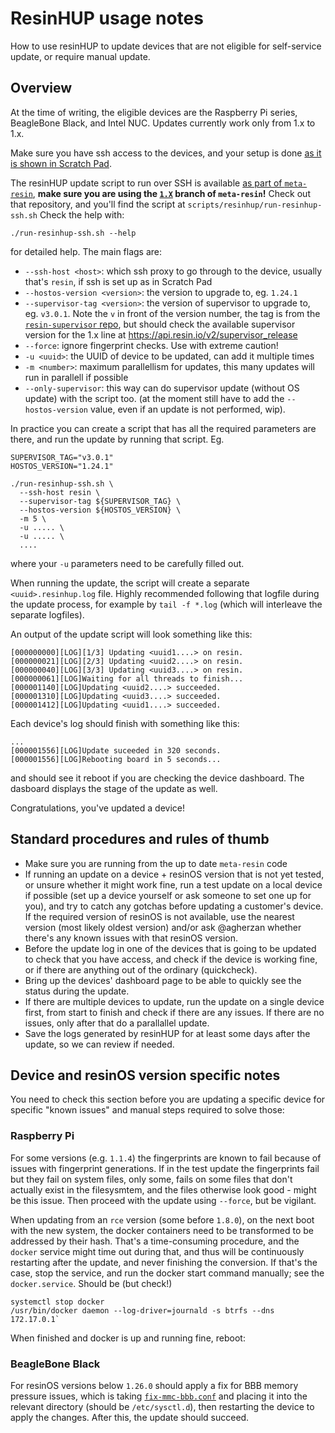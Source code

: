 # ResinHUP usage notes

How to use resinHUP to update devices that are not eligible for self-service update, or require manual update.

## Overview

At the time of writing, the eligible devices are the Raspberry Pi series, BeagleBone Black, and Intel NUC. Updates currently work only from 1.x to 1.x.

Make sure you have ssh access to the devices, and your setup is done [as it is shown in Scratch Pad](https://github.com/resin-io/hq/wiki/Scratch-Pad#getting-access).

The resinHUP update script to run over SSH is available [as part of `meta-resin`](https://github.com/resin-os/meta-resin/), **make sure you are using the [`1.X`](https://github.com/resin-os/meta-resin/tree/1.X) branch of `meta-resin`!** Check out that repository, and you'll find the script at `scripts/resinhup/run-resinhup-ssh.sh` Check the help with:

```
./run-resinhup-ssh.sh --help
```
for detailed help. The main flags are:

* `--ssh-host <host>`: which ssh proxy to go through to the device, usually that's `resin`, if ssh is set up as in Scratch Pad
* `--hostos-version <version>`: the version to upgrade to, eg. `1.24.1`
* `--supervisor-tag <version>`: the version of supervisor to upgrade to, eg. `v3.0.1`. Note the `v` in front of the version number, the tag is from the [`resin-supervisor` repo](https://github.com/resin-io/resin-supervisor), but should check the available supervisor version for the 1.x line at https://api.resin.io/v2/supervisor_release
* `--force`: ignore fingerprint checks. Use with extreme caution!
* `-u <uuid>`: the UUID of device to be updated, can add it multiple times
* `-m <number>`: maximum parallellism for updates, this many updates will run in parallell if possible
* `--only-supervisor`: this way can do supervisor update (without OS update) with the script too. (at the moment still have to add the `--hostos-version` value, even if an update is not performed, wip).

In practice you can create a script that has all the required parameters are there, and run the update by running that script. Eg.

```
SUPERVISOR_TAG="v3.0.1"
HOSTOS_VERSION="1.24.1"

./run-resinhup-ssh.sh \
  --ssh-host resin \
  --supervisor-tag ${SUPERVISOR_TAG} \
  --hostos-version ${HOSTOS_VERSION} \
  -m 5 \
  -u ..... \
  -u ..... \
  ....
```
where your `-u` parameters need to be carefully filled out.

When running the update, the script will create a separate `<uuid>.resinhup.log` file. Highly recommended following that logfile during the update process, for example by `tail -f *.log` (which will interleave the separate logfiles).

An output of the update script will look something like this:

```
[000000000][LOG][1/3] Updating <uuid1....> on resin.
[000000021][LOG][2/3] Updating <uuid2....> on resin.
[000000040][LOG][3/3] Updating <uuid3....> on resin.
[000000061][LOG]Waiting for all threads to finish...
[000001140][LOG]Updating <uuid2....> succeeded.
[000001310][LOG]Updating <uuid3....> succeeded.
[000001412][LOG]Updating <uuid1....> succeeded.

```

Each device's log should finish with something like this:

```
...
[000001556][LOG]Update suceeded in 320 seconds.
[000001556][LOG]Rebooting board in 5 seconds...
```
and should see it reboot if you are checking the device dashboard. The dasboard displays the stage of the update as well.

Congratulations, you've updated a device!

## Standard procedures and rules of thumb

* Make sure you are running from the up to date `meta-resin` code
* If running an update on a device + resinOS version that is not yet tested, or unsure whether it might work fine, run a test update on a local device if possible (set up a device yourself or ask someone to set one up for you), and try to catch any gotchas before updating a customer's device. If the required version of resinOS is not available, use the nearest version (most likely oldest version) and/or ask @agherzan whether there's any known issues with that resinOS version.
* Before the update log in one of the devices that is going to be updated to check that you have access, and check if the device is working fine, or if there are anything out of the ordinary (quickcheck).
* Bring up the devices' dashboard page to be able to quickly see the status during the update.
* If there are multiple devices to update, run the update on a single device first, from start to finish and check if there are any issues. If there are no issues, only after that do a parallallel update.
* Save the logs generated by resinHUP for at least some days after the update, so we can review if needed.

## Device and resinOS version specific notes

You need to check this section before you are updating a specific device for specific "known issues" and manual steps required to solve those:

### Raspberry Pi

For some versions (e.g. `1.1.4`) the fingerprints are known to fail because of issues with fingerprint generations. If in the test update the fingerprints fail but they fail on system files, only some, fails on some files that don't actually exist in the filesysmtem, and the files otherwise look good - might be this issue. Then proceed with the update using `--force`, but be vigilant.

When updating from an `rce` version (some before `1.8.0`), on the next boot with the new system, the docker containers need to be transformed to be addressed by their hash. That's a time-consuming procedure, and the `docker` service might time out during that, and thus will be continuously restarting after the update, and never finishing the conversion. If that's the case, stop the service, and run the docker start command manually; see the `docker.service`. Should be (but check!)

```
systemctl stop docker
/usr/bin/docker daemon --log-driver=journald -s btrfs --dns 172.17.0.1`
```
When finished and docker is up and running fine, reboot:

### BeagleBone Black

For resinOS versions below `1.26.0` should apply a fix for BBB memory pressure issues, which is taking [`fix-mmc-bbb.conf`](https://github.com/resin-os/resin-beaglebone/blob/1.X/layers/meta-resin-beaglebone/recipes-core/fix-mmc-bbb/files/fix-mmc-bbb.conf) and placing it into the relevant directory (should be `/etc/sysctl.d`), then restarting the device to apply the changes. After this, the update should succeed.

